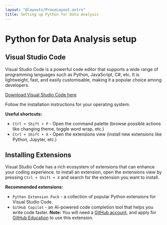 ```yaml
---
layout: "@layouts/ProseLayout.astro"
title: Setting up Python for Data Analysis
---
```


# Python for Data Analysis setup

## Visual Studio Code

Visual Studio Code is a powerful code editor that supports a wide range of programming languages such as Python, JavaScript, C#, etc. It is lightweight, fast, and easily customisable, making it a popular choice among developers.

[Download Visual Studio Code here](https://code.visualstudio.com/download)

Follow the installation instructions for your operating system.

__Useful shortcuts:__

- `Ctrl + Shift + P` - Open the command palette (browse possible actions like changing theme, toggle word wrap, etc.)
- `Ctrl + Shift + X` - Open the extensions view (install new extensions like Python, Jupyter, etc.)

## Installing Extensions

Visual Studio Code has a rich ecosystem of extensions that can enhance your coding experience. to install an extension, open the extensions view by pressing `Ctrl + Shift + X` and search for the extension you want to install.

__Recommended extensions:__

- `Python Extension Pack` - a collection of popular Python extensions for Visual Studio Code.
- `GitHub Copilot` - an AI-powered code completion tool that helps you write code faster. **Note:** You will need a [GitHub account](https://github.com/), and apply for [GitHub Education](https://education.github.com/) to use this extension.
